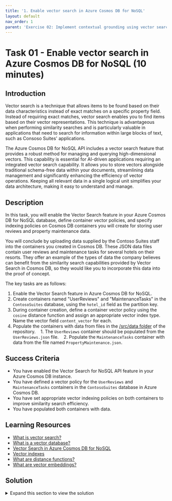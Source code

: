 ```yaml
---
title: '1. Enable vector search in Azure Cosmos DB for NoSQL'
layout: default
nav_order: 1
parent: 'Exercise 02: Implement contextual grounding using vector search in Azure Cosmos DB for NoSQL'
---
```


# Task 01 - Enable vector search in Azure Cosmos DB for NoSQL (10 minutes)

## Introduction

Vector search is a technique that allows items to be found based on their data characteristics instead of exact matches on a specific property field. Instead of requiring exact matches, vector search enables you to find items based on their vector representations. This technique is advantageous when performing similarity searches and is particularly valuable in applications that need to search for information within large blocks of text, such as Consoso Suites' applications.

The Azure Cosmos DB for NoSQL API includes a vector search feature that provides a robust method for managing and querying high-dimensional vectors. This capability is essential for AI-driven applications requiring an integrated vector search capability. It allows you to store vectors alongside traditional schema-free data within your documents, streamlining data management and significantly enhancing the efficiency of vector operations. Keeping all relevant data in a single logical unit simplifies your data architecture, making it easy to understand and manage.

## Description

In this task, you will enable the Vector Search feature in your Azure Cosmos DB for NoSQL database, define container vector policies, and specify indexing policies on Cosmos DB containers you will create for storing user reviews and property maintenance data.

You will conclude by uploading data supplied by the Contoso Suites staff into the containers you created in Cosmos DB. These JSON data files contain user reviews and maintenance tasks for several hotels on their resorts. They offer an example of the types of data the company believes can benefit from the similarity search capabilities provided by Vector Search in Cosmos DB, so they would like you to incorporate this data into the proof of concept.

The key tasks are as follows:

1. Enable the Vector Search feature in Azure Cosmos DB for NoSQL.
2. Create containers named "UserReviews" and "MaintenanceTasks" in the `ContosoSuites` database, using the `hotel_id` field as the partition key.
3. During container creation, define a container vector policy using the `cosine` distance function and assign an appropriate vector index type. Name the vector field `content_vector` for each.
4. Populate the containers with data from files in the [/src/data folder](https://github.com/microsoft/TechExcel-Integrating-Azure-PaaS-and-AI-Services-for-AI-Design-Wins/tree/main/src/data) of the repository.
   1. The `UserReviews` container should be populated from the `UserReviews.json` file.
   2. Populate the `MaintenanceTasks` container with data from the file named `PropertyMaintenance.json`.

## Success Criteria

- You have enabled the Vector Search for NoSQL API feature in your Azure Cosmos DB instance.
- You have defined a vector policy for the `UserReviews` and `MaintenanceTasks` containers in the `ContosoSuites` database in Azure Cosmos DB.
- You have set appropriate vector indexing policies on both containers to improve similarity search efficiency.
- You have populated both containers with data.

## Learning Resources

- [What is vector search?](https://learn.microsoft.com/azure/cosmos-db/gen-ai/vector-search-overview)
- [What is a vector database?](https://learn.microsoft.com/azure/cosmos-db/vector-database)
- [Vector Search in Azure Cosmos DB for NoSQL](https://learn.microsoft.com/azure/cosmos-db/nosql/vector-search)
- [Vector indexes](https://learn.microsoft.com/azure/cosmos-db/index-policy#vector-indexes)
- [What are distance functions?](https://learn.microsoft.com/azure/cosmos-db/gen-ai/distance-functions)
- [What are vector embeddings?](https://learn.microsoft.com/azure/cosmos-db/gen-ai/vector-embeddings)

## Solution

<details markdown="block">
<summary>Expand this section to view the solution</summary>

- Enabling the Vector Search for NoSQL API feature in Azure Cosmos DB, can be done via the Azure portal or the Azure CLI. The steps for each technique are listed below. Note that enabling the registration may take several minutes to take effect.
  - The steps for enabling the feature in the Azure portal are as follows:
    1. Navigate to your Azure Cosmos DB for NoSQL resource in the [Azure portal](https://portal.azure.com).
    2. Expand the **Settings** item in the left-hand menu, select **Features**, and on the **Features** page, select **Vector Search for NoSQL API**.

        ![The Features page for the Azure Cosmos DB NoSQL database is displayed, with the Vector Search for NoSQL API feature highlighted in the features list.](../../media/Solution/0201-azure-cosmosdb-features-vector-search.png)

    3. In the **Vector Search for NoSQL API** dialog, review the feature description and select **Enable**.

        ![The Enable button is highlighted on the Vector Search for NoSQL API enrollment dialog.](../../media/Solution/0201-azure-cosmosdb-features-vector-search-enable.png)

    4. Wait for the notification that the feature was successfully enabled.

  - To enable Vector Search via the Azure CLI:
    1. Execute the following command from the Azure Cloud Shell. Ensure you replace the `<resource-group-name>` and `<account-name>` tokens with the values from your deployed resource group.

        ```azurecli
        az cosmosdb update \
            --resource-group <resource-group-name> \
            --name <account-name> \
            --capabilities EnableNoSQLVectorSearch
        ```

    2. Wait for the command to run successfully before leaving the Azure Cloud Shell.

- Container vector policies and vector indexing policies must be defined at the time of container creation.
  - In the [Azure portal](https://portal.azure.com), navigate to your Cosmos DB resource.
  - Select **Data Explorer** in the left-hand menu.
  - On the **Data Explorer** page, select **New Container**
  - In the **New Container** dialog:
    - Select **Use existing** under **Database id** and select the **ContosoSuites** database from the dropdown list.
    - Enter "UserReviews" into the **Container id** box.
    - Enter "/hotel" into the **Partition key** box.
    - Expand the **Container Vectory Policy** section of the dialog and select **Add vector embedding**.
      - Path: Enter "/content_vector"
      - Data type: Select **float32**.
      - Distance function: Select **cosine**.
      - Dimensions: Enter **1536**. This is based on the number of dimensions generated by the `ada-text-embedding-002` model in Azure OpenAI.
      - Index type: Select **quantizedFlat**. Given the number of dimensions being specified, 1536, the `flat` index type would not be appropriate, as it only supports a maximum of 505 dimensions for vectors. The `diskANN` index could also be used here, but is only available in a limited preview at this time.
    - Select **OK** to create the container.
  - Repeat the above steps to create a second container named "MaintenanceTasks."

- The Azure Cosmos DB Data Explorer can be used to upload the data files provided by Contoso Suites.
  - In the [Azure portal](https://portal.azure.com), navigate to your Cosmos DB resource and select **Data Explorer** in the left-hand menu.
  - In the Data Explorer, expand the **ContosoSuites** database and the **UserReviews** container, then select **Items**.

    ![Data Explorer is highlighted in the left-hand menu. The expand icon is highlighted for the database and UserReviews containers. Items is highlighted.](../../media/Solution/0201-azure-cosmos-db-data-explorer-user-reviews-items.png)

  - Select **Upload Item** on the toolbar.

    ![The Upload Item button on the Azure Cosmos DB toolbar is highlighted.](../../media/Solution/0201-azure-cosmos-db-toolbar-upload-item.png)

  - In the **Upload Items** dialog, select the browse button and navigate to the `UserReviews.json` file in the `/src/data` directory in the location where cloned the repository, then select **Upload** to import the data in the file.

    ![The Upload Items dialog is displayed with the browse and Upload buttons highlighted. UserReviews.json appears in the Select JSON files box.](../../media/Solution/0201-upload-items-user-reviews.png)

  - Repeat the above steps, this time uploading data into the `MaintenanceTasks` container from the `PropertyMaintenance.json` file.

</details>
